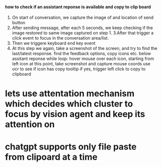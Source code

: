 #### how to check if an assistant reponse is available and copy to clip board
1. On start of conversation, we capture the image of and location of send button
2. After sending message, after each 5 seconds, we keep checking if the image restored to same image captured on step 1.
3.After that trigger a click event to focus in the conversation area/list.
4. Then we triggere keyboard end key event
5. At this step we again, take a screenshot of the screen, and try to find the last/latest
   response.
   find the feedback options, copy icons etc. below assitant reponse
   while loop: hover mouse over each icon, starting from left icon
            at this point, take screenshot and capture mouse coords
            use ocr to see if icon has copy tooltip
            if yes, trigger left click to copy to clipboard


# lets use attentation mechanism which decides which cluster to focus by vision agent and keep its attention on
# chatgpt supports only file paste from clipoard at a time